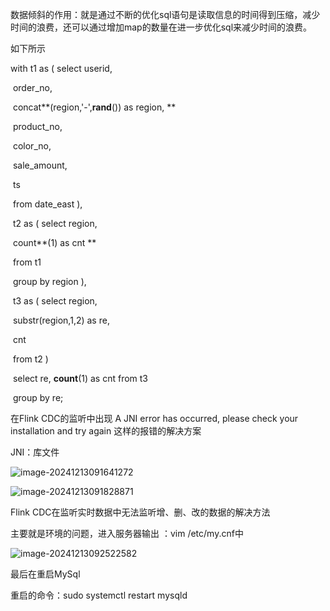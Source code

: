 数据倾斜的作用：就是通过不断的优化sql语句是读取信息的时间得到压缩，减少时间的浪费，还可以通过增加map的数量在进一步优化sql来减少时间的浪费。

如下所示

with t1 as (    select  userid,           

​									order_no,           

​									concat**(region,'-',**rand**()) as region,           **

​									product_no,           

​									color_no,           

​									sale_amount,           

​									ts    

​						from date_east ),    

​						t2 as (        select region,               

​													  count**(1) as cnt        **

​											from t1

​											group by region    ),    

​						t3 as (        select region,               

​														substr(region,1,2) as re,      

​														cnt        

​														from t2    ) 

​						select re,       **count**(1) as cnt from t3 

​						group by re;

在Flink CDC的监听中出现 A JNI error has occurred, please check your installation and try again 这样的报错的解决方案

JNI：库文件

![image-20241213091641272](C:\Users\33274\AppData\Roaming\Typora\typora-user-images\image-20241213091641272.png)

![image-20241213091828871](C:\Users\33274\AppData\Roaming\Typora\typora-user-images\image-20241213091828871.png)

Flink CDC在监听实时数据中无法监听增、删、改的数据的解决方法

主要就是环境的问题，进入服务器输出 ：vim /etc/my.cnf中

![image-20241213092522582](C:\Users\33274\AppData\Roaming\Typora\typora-user-images\image-20241213092522582.png)

最后在重启MySql	

重启的命令：sudo systemctl restart mysqld

